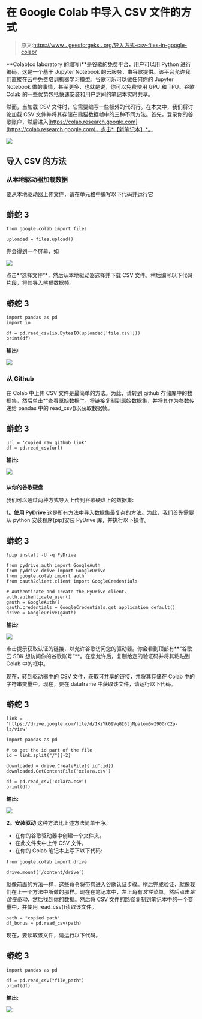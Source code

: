 # 在 Google Colab 中导入 CSV 文件的方式

> 原文:[https://www . geesforgeks . org/导入方式-csv-files-in-google-colab/](https://www.geeksforgeeks.org/ways-to-import-csv-files-in-google-colab/)

**Colab(co laboratory 的缩写)**是谷歌的免费平台，用户可以用 Python 进行编码。这是一个基于 Jupyter Notebook 的云服务，由谷歌提供。该平台允许我们直接在云中免费培训机器学习模型。谷歌可乐可以做任何你的 Jupyter Notebook 做的事情，甚至更多，也就是说，你可以免费使用 GPU 和 TPU。谷歌 Colab 的一些优势包括快速安装和用户之间的笔记本实时共享。

然而，当加载 CSV 文件时，它需要编写一些额外的代码行。在本文中，我们将讨论加载 CSV 文件并将其存储在熊猫数据帧中的三种不同方法。首先，登录你的谷歌账户，然后进入[https://colab.research.google.com](https://colab.research.google.com)，点击*【新笔记本】*。

![](img/11fc0032bcac9e8be295cb6ba2bb6ecf.png)

## 导入 CSV 的方法

### **从本地驱动器加载数据**

要从本地驱动器上传文件，请在单元格中编写以下代码并运行它

## 蟒蛇 3

```
from google.colab import files

uploaded = files.upload()
```

你会得到一个屏幕，如

![](img/ab8e14d57691cded4fcdaeb957b5622f.png)

点击*“选择文件”*，然后从本地驱动器选择并下载 CSV 文件。稍后编写以下代码片段，将其导入熊猫数据帧。

## 蟒蛇 3

```
import pandas as pd
import io

df = pd.read_csv(io.BytesIO(uploaded['file.csv']))
print(df)
```

**输出:**

![](img/5ee337d8792067a026131b7906570d6b.png)

### **从 Github**

在 Colab 中上传 CSV 文件是最简单的方法。为此，请转到 github 存储库中的数据集，然后单击*“查看原始数据”*。将链接复制到原始数据集，并将其作为参数传递给 pandas 中的 read_csv()以获取数据帧。

## 蟒蛇 3

```
url = 'copied_raw_github_link'
df = pd.read_csv(url)
```

**输出:**

![](img/7cdd205db7d9e3b576e74e7135376dae.png)

### 

**从你的谷歌硬盘**

我们可以通过两种方式导入上传到谷歌硬盘上的数据集:

**1。使用 PyDrive**
这是所有方法中导入数据集最复杂的方法。为此，我们首先需要从 python 安装程序(pip)安装 PyDrive 库，并执行以下操作。

## 蟒蛇 3

```
!pip install -U -q PyDrive

from pydrive.auth import GoogleAuth
from pydrive.drive import GoogleDrive
from google.colab import auth
from oauth2client.client import GoogleCredentials

# Authenticate and create the PyDrive client.
auth.authenticate_user()
gauth = GoogleAuth()
gauth.credentials = GoogleCredentials.get_application_default()
drive = GoogleDrive(gauth)
```

**输出:**

![](img/4e2637514eaec1463817caeb5caab302.png)

点击提示获取认证的链接，以允许谷歌访问您的驱动器。你会看到顶部有**“谷歌云 SDK 想访问你的谷歌账号”**。在您允许后，复制给定的验证码并将其粘贴到 Colab 中的框中。

现在，转到驱动器中的 CSV 文件，获取可共享的链接，并将其存储在 Colab 中的字符串变量中。现在，要在 dataframe 中获取该文件，请运行以下代码。

## 蟒蛇 3

```
link = 'https://drive.google.com/file/d/1KiYk09VqGI6tjNpalom5wI90GrC2p-lz/view'

import pandas as pd

# to get the id part of the file
id = link.split("/")[-2]

downloaded = drive.CreateFile({'id':id}) 
downloaded.GetContentFile('xclara.csv')  

df = pd.read_csv('xclara.csv')
print(df)
```

**输出:**

![](img/3de3e82b190c7ee8baa42037878f68e1.png)

**2。安装驱动**
这种方法比上述方法简单干净。

*   在你的谷歌驱动器中创建一个文件夹。
*   在此文件夹中上传 CSV 文件。
*   在你的 Colab 笔记本上写下以下代码:

```
from google.colab import drive

drive.mount(‘/content/drive’)

```

就像前面的方法一样，这些命令将带您进入谷歌认证步骤。稍后完成验证，就像我们在上一个方法中所做的那样。现在在笔记本中，左上角有*文件*菜单，然后点击*定位在驱动*，然后找到你的数据。然后将 CSV 文件的路径复制到笔记本中的一个变量中，并使用 read_csv()读取该文件。

```
path = "copied path"
df_bonus = pd.read_csv(path)

```

现在，要读取该文件，请运行以下代码。

## 蟒蛇 3

```
import pandas as pd

df = pd.read_csv("file_path")
print(df)
```

**输出:**

![](img/3de3e82b190c7ee8baa42037878f68e1.png)